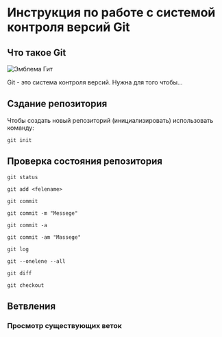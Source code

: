 # **Инструкция по работе с системой контроля версий Git** 

## Что такое Git

![Эмблема Гит](git.jpg)

Git - это система контроля версий. Нужна для того чтобы...

## Сздание репозитория

Чтобы создать новый репозиторий (инициализировать) использовать команду:

    git init

## Проверка состояния репозитория

    git status

    git add <felename>

    git commit

    git commit -m "Messege"

    git commit -a

    git commit -am "Massege"

    git log 

    git --onelene --all

    git diff

    git checkout


## Ветвления 

### Просмотр существующих веток